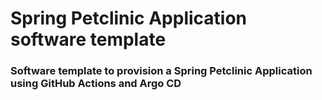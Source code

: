 # Spring Petclinic Application software template

### Software template to provision a Spring Petclinic Application using GitHub Actions and Argo CD
